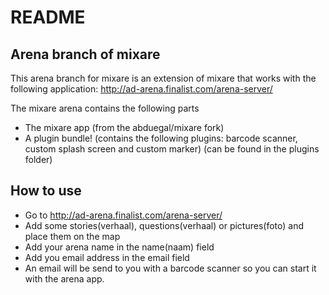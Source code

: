 README
===========
Arena branch of mixare
-------------

This arena branch for mixare is an extension of mixare that works with the following application:
http://ad-arena.finalist.com/arena-server/

The mixare arena contains the following parts

  - The mixare app (from the abduegal/mixare fork)
  - A plugin bundle! (contains the following plugins: barcode scanner, custom splash screen and custom marker) (can be found in the plugins folder)

How to use 
------------

- Go to http://ad-arena.finalist.com/arena-server/
- Add some stories(verhaal), questions(verhaal) or pictures(foto) and place them on the map
- Add your arena name in the name(naam) field
- Add you email address in the email field
- An email will be send to you with a barcode scanner so you can start it with the arena app.


